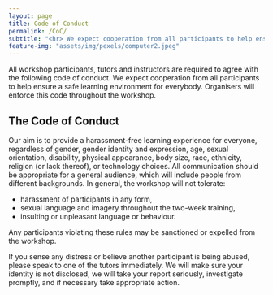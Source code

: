 ```yaml
---
layout: page
title: Code of Conduct
permalink: /CoC/
subtitle: "<hr> We expect cooperation from all participants to help ensure a safe learning environment for everybody"
feature-img: "assets/img/pexels/computer2.jpeg"
---
```



All workshop participants, tutors and instructors are required to agree with the following code of conduct. We expect cooperation from all participants to help ensure a safe learning environment for everybody. Organisers will enforce this code throughout the workshop. 

## The Code of Conduct

Our aim is to provide a harassment-free learning experience for everyone, regardless of  gender, gender identity and expression, age, sexual orientation, disability, physical appearance, body size, race, ethnicity, religion (or lack thereof), or technology choices. All communication should be appropriate for a general audience, which will include people from different backgrounds. In general, the workshop will not tolerate:
<ul>
<li> harassment of participants in any form, </li>
<li> sexual language and imagery throughout the two-week training, </li>
<li> insulting or unpleasant language or behaviour. </li>
</ul>

Any participants violating these rules may be sanctioned or expelled from the workshop.

If you sense any distress or believe another participant is being abused, please speak to one of the tutors immediately. We will make sure your identity is not disclosed, we will take your report seriously, investigate promptly, and if necessary take appropriate action.
